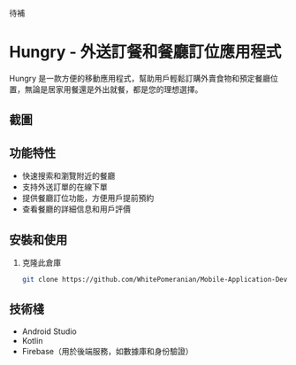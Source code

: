 待補
# Hungry - 外送訂餐和餐廳訂位應用程式

Hungry 是一款方便的移動應用程式，幫助用戶輕鬆訂購外賣食物和預定餐廳位置，無論是居家用餐還是外出就餐，都是您的理想選擇。


## 截圖



## 功能特性

- 快速搜索和瀏覽附近的餐廳
- 支持外送訂單的在線下單
- 提供餐廳訂位功能，方便用戶提前預約
- 查看餐廳的詳細信息和用戶評價



## 安裝和使用

1. 克隆此倉庫
   ```bash
   git clone https://github.com/WhitePomeranian/Mobile-Application-Development_Hungry.git

## 技術棧

- Android Studio
- Kotlin
- Firebase（用於後端服務，如數據庫和身份驗證）

